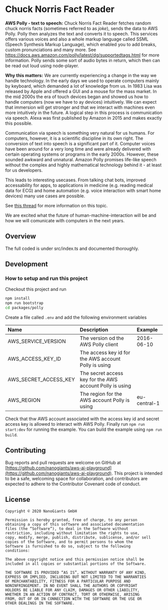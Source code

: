 # Chuck Norris Fact Reader
<!-- section: Introduction -->
<!-- Describe briefly what your software is. What problem does it solve? At what target audience is it aimed? -->

**AWS Polly - text to speech:**
Chuck Norris Fact Reader fetches random chuck norris facts (sometimes referred to as *joke*), sends the data to AWS Polly. Polly then analyzes the text and converts it to speech. This services offers various voices and also a whole markup language called SSML (Speech Synthesis Markup Language), which enabled you to add breaks, custom pronunciations and many more. See https://docs.aws.amazon.com/polly/latest/dg/supportedtags.html for more information. Polly sends some sort of audio bytes in return, which then can be read out loud using node-player.

**Why this matters:**
We are currently experiencing a change in the way we handle technology. In the early days we used to operate computers mainly by keyboard, which demanded a lot of knowledge from us. In 1983 Lisa was released by Apple and offered a GUI and a mouse for the mass market. In the mid 2000s the era of touch devices began and showed us how to handle computers (now we have to ay devices) intuitively. We can expect that immersion will get stronger and that we interact with machines even more intuitively in the future. A logical step in this process is communication via speech. Alexa was first published by Amazon in 2015 and makes exactly this possible. 

Communication via speech is something very natural for us humans. For computers, however, it is a scientific discipline in its own right. The conversion of text into speech is a significant part of it. Computer voices have been around for a very long time and were already delivered with certain operating systems or programs in the early 2000s. However, these sounded awkward and unnatural. Amazon Polly promises life-like speech without the complex and highly mathematical technology behind it - at least for us developers. 

This leads to interesting usecases. From talking chat bots, improved accessability for apps, to applications in medicine (e.g. reading medical data for ECG) and home automation (e.g. voice interaction with smart home devices) many use cases are possible. 

See [this thread](https://www.readspeaker.com/tts-software-use-cases/) for more information on this topic.

We are excited what the future of human-machine-interaction will be and how we will comunicate with computers in the next years.

## Overview
<!-- section: Overview -->
<!-- Give an architectural overview of your software. Is is interesting for other developers, who wants to catch on and want to developer features or fix bugs of your software. Do not go into too much detail. There are other documents for this. -->
The full coded is under src/index.ts and documented thoroughly. 

## Development
<!-- section: Development -->
<!-- If you software is developed within a team you shhould include this section. Describe how to setup thhe project. Include dependencies, conventions and other things to know in order to start developing. In short: After reading this section everyone should be able to develop this piece of software. -->
<!--
Possible subsections

### How to setup and run this project
### Commit messages
### How to publish a release
### Tests
-->
### How to setup and run this project
Checkout this project and run 

```bash
npm install
npm run bootstrap
cd packages/polly
```

Create a file called `.env` and add the following environment variables

| Name                  | Description                                              | Example      |
| :-------------------- | :------------------------------------------------------- | :----------- |
| AWS_SERVICE_VERSION   | The version od the AWS Polly client                      | 2016-06-10   |
| AWS_ACCESS_KEY_ID     | The access key id for the AWS account Polly is using     |              |
| AWS_SECRET_ACCESS_KEY | The secret access key for the AWS account Polly is using |              |
| AWS_REGION            | The region for the AWS account Polly is using            | eu-central-1 |

Check that thw AWS account associated with the access key id and secret access key is allowed to interact with AWS Polly. Finally run `npm run start:dev` for running the example. You can build the example using `npm run build`.

## Contributing
<!-- section: Contributing -->
<!-- Describe what action one should take in order to contribute. Does a certain styleguide has to be adhered. How can one apply changes (i.e. push vs. pull request)? -->
Bug reports and pull requests are welcome on GitHub at [https://github.com/nanogiants/aws-ai-playground](https://github.com/nanogiants/aws-ai-playground). This project is intended to be a safe, welcoming space for collaboration, and contributors are expected to adhere to the Contributor Covenant code of conduct.

## License
<!-- section: License -->
<!-- Describe the license under which your software is published. Note that an unlicensed piece of software is most likely never used. So do not skip tihs part! -->
```
Copyright © 2020 NanoGiants GmbH

Permission is hereby granted, free of charge, to any person
obtaining a copy of this software and associated documentation
files (the “Software”), to deal in the Software without
restriction, including without limitation the rights to use,
copy, modify, merge, publish, distribute, sublicense, and/or sell
copies of the Software, and to permit persons to whom the
Software is furnished to do so, subject to the following
conditions:

The above copyright notice and this permission notice shall be
included in all copies or substantial portions of the Software.

THE SOFTWARE IS PROVIDED “AS IS”, WITHOUT WARRANTY OF ANY KIND,
EXPRESS OR IMPLIED, INCLUDING BUT NOT LIMITED TO THE WARRANTIES
OF MERCHANTABILITY, FITNESS FOR A PARTICULAR PURPOSE AND
NONINFRINGEMENT. IN NO EVENT SHALL THE AUTHORS OR COPYRIGHT
HOLDERS BE LIABLE FOR ANY CLAIM, DAMAGES OR OTHER LIABILITY,
WHETHER IN AN ACTION OF CONTRACT, TORT OR OTHERWISE, ARISING
FROM, OUT OF OR IN CONNECTION WITH THE SOFTWARE OR THE USE OR
OTHER DEALINGS IN THE SOFTWARE.
```
